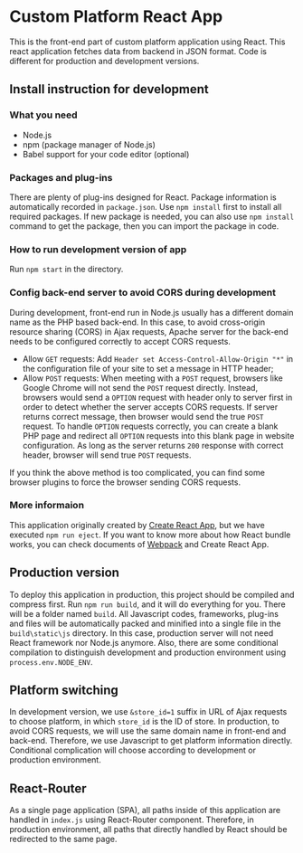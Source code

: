 # Custom Platform React App

This is the front-end part of custom platform application using React. This react application fetches data from backend in JSON format. Code is different for production and development versions.

## Install instruction for development

### What you need
* Node.js
* npm (package manager of Node.js)
* Babel support for your code editor (optional)

### Packages and plug-ins
There are plenty of plug-ins designed for React. Package information is automatically recorded in `package.json`. Use `npm install` first to install all required packages. If new package is needed, you can also use `npm install` command to get the package, then you can import the package in code.

### How to run development version of app
Run `npm start` in the directory.

### Config back-end server to avoid CORS during development
During development, front-end run in Node.js usually has a different domain name as the PHP based back-end. In this case, to avoid cross-origin resource sharing (CORS) in Ajax requests, Apache server for the back-end needs to be configured correctly to accept CORS requests. 

* Allow `GET` requests: Add `Header set Access-Control-Allow-Origin "*"` in the configuration file of your site to set a message in HTTP header;
* Allow `POST` requests: When meeting with a `POST` request, browsers like Google Chrome will not send the `POST` request directly. Instead, browsers would send a `OPTION` request with header only to server first in order to detect whether the server accepts CORS requests. If server returns correct message, then browser would send the true `POST` request. To handle `OPTION` requests correctly, you can create a blank PHP page and redirect all `OPTION` requests into this blank page in website configuration. As long as the server returns `200` response with correct header, browser will send true `POST` requests.

If you think the above method is too complicated, you can find some browser plugins to force the browser sending CORS requests.

### More informaion
This application originally created by [Create React App](https://github.com/facebookincubator/create-react-app), but we have executed `npm run eject`. If you want to know more about how React bundle works, you can check documents of [Webpack](https://webpack.github.io) and Create React App.

## Production version
To deploy this application in production, this project should be compiled and compress first. Run `npm run build`, and it will do everything for you. There will be a folder named `build`. All Javascript codes, frameworks, plug-ins and files will be automatically packed and minified into a single file in the `build\static\js` directory. In this case, production server will not need React framework nor Node.js anymore. Also, there are some conditional compilation to distinguish development and production environment using `process.env.NODE_ENV`.

## Platform switching
In development version, we use `&store_id=1` suffix in URL of Ajax requests to choose platform, in which `store_id` is the ID of store. In production, to avoid CORS requests, we will use the same domain name in front-end and back-end. Therefore, we use Javascript to get platform information directly. Conditional complication will choose according to development or production environment.

## React-Router
As a single page application (SPA), all paths inside of this application are handled in `index.js` using React-Router component. Therefore, in production environment, all paths that directly handled by React should be redirected to the same page.